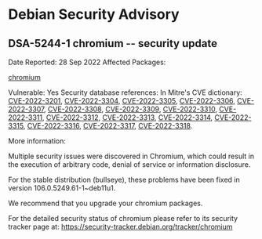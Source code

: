 
Debian Security Advisory
========================


DSA-5244-1 chromium -- security update
--------------------------------------



Date Reported:
28 Sep 2022
Affected Packages:

[chromium](https://packages.debian.org/src:chromium)

Vulnerable:
Yes
Security database references:
In Mitre's CVE dictionary: [CVE-2022-3201](https://security-tracker.debian.org/tracker/CVE-2022-3201), [CVE-2022-3304](https://security-tracker.debian.org/tracker/CVE-2022-3304), [CVE-2022-3305](https://security-tracker.debian.org/tracker/CVE-2022-3305), [CVE-2022-3306](https://security-tracker.debian.org/tracker/CVE-2022-3306), [CVE-2022-3307](https://security-tracker.debian.org/tracker/CVE-2022-3307), [CVE-2022-3308](https://security-tracker.debian.org/tracker/CVE-2022-3308), [CVE-2022-3309](https://security-tracker.debian.org/tracker/CVE-2022-3309), [CVE-2022-3310](https://security-tracker.debian.org/tracker/CVE-2022-3310), [CVE-2022-3311](https://security-tracker.debian.org/tracker/CVE-2022-3311), [CVE-2022-3312](https://security-tracker.debian.org/tracker/CVE-2022-3312), [CVE-2022-3313](https://security-tracker.debian.org/tracker/CVE-2022-3313), [CVE-2022-3314](https://security-tracker.debian.org/tracker/CVE-2022-3314), [CVE-2022-3315](https://security-tracker.debian.org/tracker/CVE-2022-3315), [CVE-2022-3316](https://security-tracker.debian.org/tracker/CVE-2022-3316), [CVE-2022-3317](https://security-tracker.debian.org/tracker/CVE-2022-3317), [CVE-2022-3318](https://security-tracker.debian.org/tracker/CVE-2022-3318).  

More information:

Multiple security issues were discovered in Chromium, which could result
in the execution of arbitrary code, denial of service or information
disclosure.


For the stable distribution (bullseye), these problems have been fixed in
version 106.0.5249.61-1~deb11u1.


We recommend that you upgrade your chromium packages.


For the detailed security status of chromium please refer to
its security tracker page at:
<https://security-tracker.debian.org/tracker/chromium>





